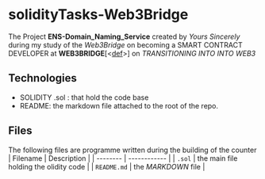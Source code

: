 # solidityTasks-Web3Bridge

The Project **ENS-Domain_Naming_Service** created by *Yours Sincerely* during my study of the *Web3Bridge* on becoming a SMART CONTRACT DEVELOPER at **WEB3BRIDGE**[<[def]>] on *TRANSITIONING INTO INTO WEB3*

## Technologies

* SOLIDITY .sol : that hold the code base
* README: the markdown file attached to the root of the repo.

## Files

The following files are programme written during the building of the counter
| Filename | Description |
| -------- | ------------ |
| `.sol` | the main file holding the olidity code |
| `README.md` | the *MARKDOWN* file |


[def]: ttps://web3bridge.com